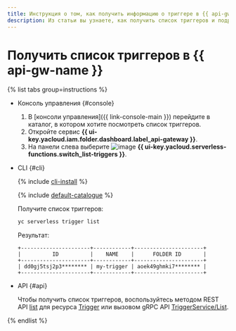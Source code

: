 ```yaml
---
title: Инструкция о том, как получить информацию о триггере в {{ api-gw-full-name }}
description: Из статьи вы узнаете, как получить список триггеров и подробную информацию о триггере в {{ api-gw-full-name }}.
---
```


# Получить список триггеров в {{ api-gw-name }}

{% list tabs group=instructions %}

- Консоль управления {#console}

    1. В [консоли управления]({{ link-console-main }}) перейдите в каталог, в котором хотите посмотреть список триггеров.
    1. Откройте сервис **{{ ui-key.yacloud.iam.folder.dashboard.label_api-gateway }}**.
    1. На панели слева выберите ![image](../../../_assets/console-icons/gear-play.svg) **{{ ui-key.yacloud.serverless-functions.switch_list-triggers }}**.

- CLI {#cli}

    {% include [cli-install](../../../_includes/cli-install.md) %}

    {% include [default-catalogue](../../../_includes/default-catalogue.md) %}

    Получите список триггеров:

    ```bash
    yc serverless trigger list
    ```

    Результат:

    ```text
    +----------------------+------------+----------------------+
    |          ID          |    NAME    |      FOLDER ID       |
    +----------------------+------------+----------------------+
    | dd0gj5tsj2p3******** | my-trigger | aoek49ghmki7******** |
    +----------------------+------------+----------------------+
    ```

- API {#api}

  Чтобы получить список триггеров, воспользуйтесь методом REST API [list](../../triggers/api-ref/Trigger/list.md) для ресурса [Trigger](../../triggers/api-ref/Trigger/index.md) или вызовом gRPC API [TriggerService/List](../../triggers/api-ref/grpc/Trigger/list.md).

{% endlist %}
